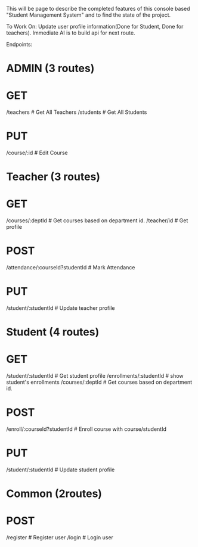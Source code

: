This will be page to describe the completed features of this console based "Student Management System" and to find the
state of the project.

To Work On: Update user profile information(Done for Student, Done for teachers).
Immediate AI is to build api for next route.

Endpoints:

# ADMIN (3 routes)

# GET

/teachers # Get All Teachers
/students # Get All Students

# PUT

/course/:id # Edit Course

# Teacher (3 routes)

# GET

/courses/:deptId # Get courses based on department id.
/teacher/id # Get profile

# POST

/attendance/:courseId?studentId # Mark Attendance

# PUT

/student/:studentId # Update teacher profile

# Student (4 routes)

# GET

/student/:studentId # Get student profile
/enrollments/:studentId # show student's enrollments
/courses/:deptId # Get courses based on department id.

# POST

/enroll/:courseId?studentId # Enroll course with course/studentId

# PUT

/student/:studentId # Update student profile

# Common (2routes)

# POST

/register # Register user
/login # Login user








